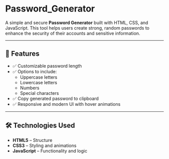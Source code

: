 # Password_Generator

A simple and secure **Password Generator** built with HTML, CSS, and JavaScript. This tool helps users create strong, random passwords to enhance the security of their accounts and sensitive information.

---

## 🚀 Features

- ✅ Customizable password length  
- ✅ Options to include:
  - Uppercase letters  
  - Lowercase letters  
  - Numbers  
  - Special characters  
- ✅ Copy generated password to clipboard  
- ✅ Responsive and modern UI with hover animations

---

## 🛠️ Technologies Used

- **HTML5** – Structure  
- **CSS3** – Styling and animations  
- **JavaScript** – Functionality and logic

